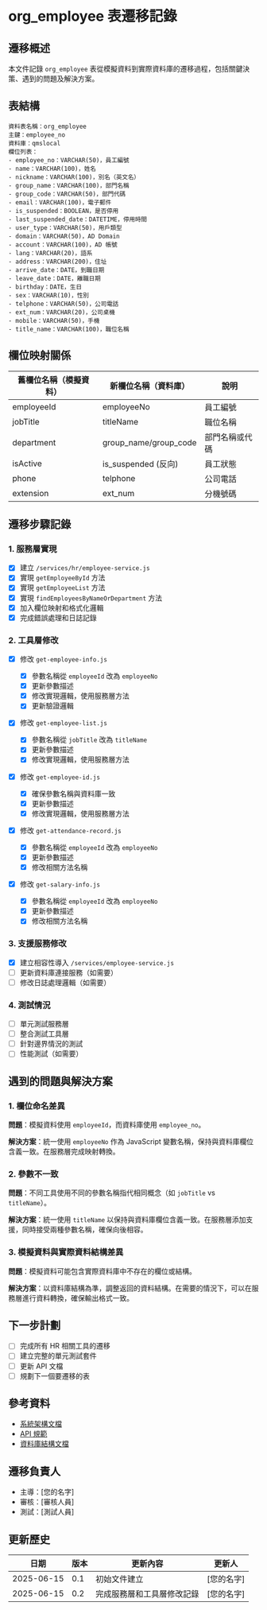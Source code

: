 # org_employee 表遷移記錄

## 遷移概述

本文件記錄 `org_employee` 表從模擬資料到實際資料庫的遷移過程，包括關鍵決策、遇到的問題及解決方案。

## 表結構

```
資料表名稱：org_employee
主鍵：employee_no
資料庫：qmslocal
欄位列表：
- employee_no：VARCHAR(50)，員工編號
- name：VARCHAR(100)，姓名
- nickname：VARCHAR(100)，別名（英文名）
- group_name：VARCHAR(100)，部門名稱
- group_code：VARCHAR(50)，部門代碼
- email：VARCHAR(100)，電子郵件
- is_suspended：BOOLEAN，是否停用
- last_suspended_date：DATETIME，停用時間
- user_type：VARCHAR(50)，用戶類型
- domain：VARCHAR(50)，AD Domain
- account：VARCHAR(100)，AD 帳號
- lang：VARCHAR(20)，語系
- address：VARCHAR(200)，住址
- arrive_date：DATE，到職日期
- leave_date：DATE，離職日期
- birthday：DATE，生日
- sex：VARCHAR(10)，性別
- telphone：VARCHAR(50)，公司電話
- ext_num：VARCHAR(20)，公司桌機
- mobile：VARCHAR(50)，手機
- title_name：VARCHAR(100)，職位名稱
```

## 欄位映射關係

| 舊欄位名稱（模擬資料） | 新欄位名稱（資料庫）  | 說明           |
| ---------------------- | --------------------- | -------------- |
| employeeId             | employeeNo            | 員工編號       |
| jobTitle               | titleName             | 職位名稱       |
| department             | group_name/group_code | 部門名稱或代碼 |
| isActive               | is_suspended (反向)   | 員工狀態       |
| phone                  | telphone              | 公司電話       |
| extension              | ext_num               | 分機號碼       |

## 遷移步驟記錄

### 1. 服務層實現

- [x] 建立 `/services/hr/employee-service.js`
- [x] 實現 `getEmployeeById` 方法
- [x] 實現 `getEmployeeList` 方法
- [x] 實現 `findEmployeesByNameOrDepartment` 方法
- [x] 加入欄位映射和格式化邏輯
- [x] 完成錯誤處理和日誌記錄

### 2. 工具層修改

- [x] 修改 `get-employee-info.js`

  - [x] 參數名稱從 `employeeId` 改為 `employeeNo`
  - [x] 更新參數描述
  - [x] 修改實現邏輯，使用服務層方法
  - [x] 更新驗證邏輯

- [x] 修改 `get-employee-list.js`

  - [x] 參數名稱從 `jobTitle` 改為 `titleName`
  - [x] 更新參數描述
  - [x] 修改實現邏輯，使用服務層方法

- [x] 修改 `get-employee-id.js`

  - [x] 確保參數名稱與資料庫一致
  - [x] 更新參數描述
  - [x] 修改實現邏輯，使用服務層方法

- [x] 修改 `get-attendance-record.js`

  - [x] 參數名稱從 `employeeId` 改為 `employeeNo`
  - [x] 更新參數描述
  - [x] 修改相關方法名稱

- [x] 修改 `get-salary-info.js`
  - [x] 參數名稱從 `employeeId` 改為 `employeeNo`
  - [x] 更新參數描述
  - [x] 修改相關方法名稱

### 3. 支援服務修改

- [x] 建立相容性導入 `/services/employee-service.js`
- [ ] 更新資料庫連接服務（如需要）
- [ ] 修改日誌處理邏輯（如需要）

### 4. 測試情況

- [ ] 單元測試服務層
- [ ] 整合測試工具層
- [ ] 針對邊界情況的測試
- [ ] 性能測試（如需要）

## 遇到的問題與解決方案

### 1. 欄位命名差異

**問題**：模擬資料使用 `employeeId`，而資料庫使用 `employee_no`。

**解決方案**：統一使用 `employeeNo` 作為 JavaScript 變數名稱，保持與資料庫欄位含義一致。在服務層完成映射轉換。

### 2. 參數不一致

**問題**：不同工具使用不同的參數名稱指代相同概念（如 `jobTitle` vs `titleName`）。

**解決方案**：統一使用 `titleName` 以保持與資料庫欄位含義一致。在服務層添加支援，同時接受兩種參數名稱，確保向後相容。

### 3. 模擬資料與實際資料結構差異

**問題**：模擬資料可能包含實際資料庫中不存在的欄位或結構。

**解決方案**：以資料庫結構為準，調整返回的資料結構。在需要的情況下，可以在服務層進行資料轉換，確保輸出格式一致。

## 下一步計劃

- [ ] 完成所有 HR 相關工具的遷移
- [ ] 建立完整的單元測試套件
- [ ] 更新 API 文檔
- [ ] 規劃下一個要遷移的表

## 參考資料

- [系統架構文檔](../docs/architecture.md)
- [API 規範](../docs/api-spec.md)
- [資料庫結構文檔](../docs/database-schema.md)

## 遷移負責人

- 主導：[您的名字]
- 審核：[審核人員]
- 測試：[測試人員]

## 更新歷史

| 日期       | 版本 | 更新內容                   | 更新人     |
| ---------- | ---- | -------------------------- | ---------- |
| 2025-06-15 | 0.1  | 初始文件建立               | [您的名字] |
| 2025-06-15 | 0.2  | 完成服務層和工具層修改記錄 | [您的名字] |
